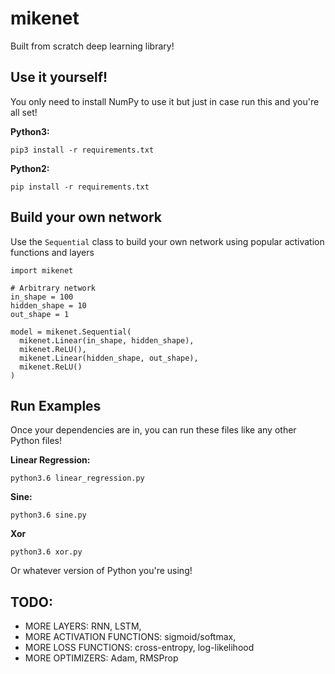# mikenet
Built from scratch deep learning library!

## Use it yourself!
You only need to install NumPy to use it but just in case run this and you're all set!

**Python3:**
```
pip3 install -r requirements.txt
```

**Python2:**
```
pip install -r requirements.txt
```

## Build your own network
Use the `Sequential` class to build your own network using popular activation functions and layers

```
import mikenet

# Arbitrary network
in_shape = 100
hidden_shape = 10
out_shape = 1

model = mikenet.Sequential(
  mikenet.Linear(in_shape, hidden_shape),
  mikenet.ReLU(),
  mikenet.Linear(hidden_shape, out_shape),
  mikenet.ReLU()
)
```

## Run Examples
Once your dependencies are in, you can run these files like any other Python files!

**Linear Regression:**
```
python3.6 linear_regression.py
```
**Sine:**
```
python3.6 sine.py
```

**Xor**
```
python3.6 xor.py
```

Or whatever version of Python you're using!

## TODO:
- MORE LAYERS: RNN, LSTM, 
- MORE ACTIVATION FUNCTIONS: sigmoid/softmax,
- MORE LOSS FUNCTIONS: cross-entropy, log-likelihood
- MORE OPTIMIZERS: Adam, RMSProp
